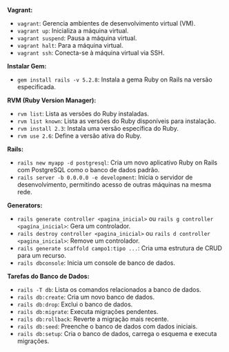 **Vagrant:**
- `vagrant`: Gerencia ambientes de desenvolvimento virtual (VM).
- `vagrant up`: Inicializa a máquina virtual.
- `vagrant suspend`: Pausa a máquina virtual.
- `vagrant halt`: Para a máquina virtual.
- `vagrant ssh`: Conecta-se à máquina virtual via SSH.

**Instalar Gem:**
- `gem install rails -v 5.2.8`: Instala a gema Ruby on Rails na versão especificada.

**RVM (Ruby Version Manager):**
- `rvm list`: Lista as versões do Ruby instaladas.
- `rvm list known`: Lista as versões do Ruby disponíveis para instalação.
- `rvm install 2.3`: Instala uma versão específica do Ruby.
- `rvm use 2.6`: Define a versão ativa do Ruby.

**Rails:**
- `rails new myapp -d postgresql`: Cria um novo aplicativo Ruby on Rails com PostgreSQL como o banco de dados padrão.
- `rails server -b 0.0.0.0 -e development`: Inicia o servidor de desenvolvimento, permitindo acesso de outras máquinas na mesma rede.

**Generators:**
- `rails generate controller <pagina_inicial>` ou `rails g controller <pagina_inicial>`: Gera um controlador.
- `rails destroy controller <pagina_inicial>` ou `rails d controller <pagina_inicial>`: Remove um controlador.
- `rails generate scaffold campo1:tipo ...`: Cria uma estrutura de CRUD para um recurso.
- `rails dbconsole`: Inicia um console de banco de dados.

**Tarefas do Banco de Dados:**
- `rails -T db`: Lista os comandos relacionados a banco de dados.
- `rails db:create`: Cria um novo banco de dados.
- `rails db:drop`: Exclui o banco de dados.
- `rails db:migrate`: Executa migrações pendentes.
- `rails db:rollback`: Reverte a migração mais recente.
- `rails db:seed`: Preenche o banco de dados com dados iniciais.
- `rails db:setup`: Cria o banco de dados, carrega o esquema e executa migrações.
